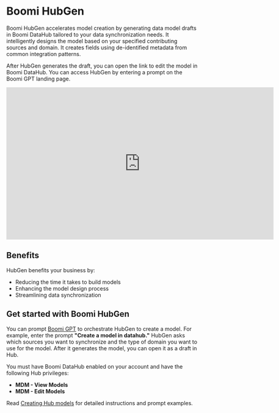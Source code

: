 # Boomi HubGen 

<head>
  <meta name="guidename" content="Platform"/>
  <meta name="context" content="GUID-320aece3-9f9d-487e-ad98-2f2dbff186db"/>
</head>

<head>
  <meta name="guidename" content="DataHub"/>
  <meta name="context" content="GUID-320aece3-9f9d-487e-ad98-2f2dbff186db"/>
</head>

Boomi HubGen accelerates model creation by generating data model drafts in Boomi DataHub tailored to your data synchronization needs. It intelligently designs the model based on your specified contributing sources and domain. It creates fields using de-identified metadata from common integration patterns. 

After HubGen generates the draft, you can open the link to edit the model in Boomi DataHub. You can access HubGen by entering a prompt on the Boomi GPT landing page.

<iframe width="700px" height="400px" src="https://embed.app.guidde.com/playbooks/hcmDj6wr2JpG9wdxZqG9Dx" title="HubGen" frameborder="0" referrerpolicy="unsafe-url" allowfullscreen="true" allow="clipboard-write" sandbox="allow-popups allow-popups-to-escape-sandbox allow-scripts allow-forms allow-same-origin allow-presentation"></iframe>

## Benefits

HubGen benefits your business by:

- Reducing the time it takes to build models
- Enhancing the model design process
- Streamlining data synchronization

## Get started with Boomi HubGen

You can prompt [Boomi GPT](/docs/Atomsphere/Platform/atm-BoomiAI_BoomiGPT.md) to orchestrate HubGen to create a model. For example, enter the prompt **"Create a model in datahub."** HubGen asks which sources you want to synchronize and the type of domain you want to use for the model. After it generates the model, you can open it as a draft in Hub.

You must have Boomi DataHub enabled on your account and have the following Hub privileges:

- **MDM - View Models**
- **MDM - Edit Models**

Read [Creating Hub models](/docs/Atomsphere/Platform/atm-BoomiAI_Create_hub_models) for detailed instructions and prompt examples.  

<!-- ## Prerequisites

You must have Boomi DataHub enabled on your account and have the following Hub privileges:

- **MDM - View Models**
- **MDM - Edit Models** -->

<!-- ## Important Considerations

- Boomi HubGen currently supports the English language
- HubGen source suggestions are based on Boomi GPT's supported application connectors. It does not access source information from your Platform account.
- HubGen suggests domains for sources based on common integration patterns from de-identified metadata.
- It has no knowledge of previous model design responses. You cannot refer to a previous model design prompt or response. To make adjustments, copy and paste the previous prompt with your edits in the chat window.
- You can access HubGen within the Boomi GPT landing page. -->